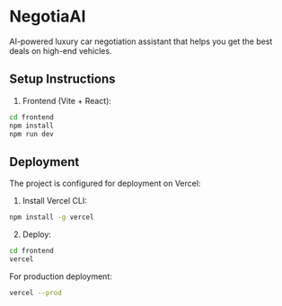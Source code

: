 # NegotiaAI

AI-powered luxury car negotiation assistant that helps you get the best deals on high-end vehicles.

## Setup Instructions

1. Frontend (Vite + React):
```bash
cd frontend
npm install
npm run dev
```
##
## Deployment

The project is configured for deployment on Vercel:

1. Install Vercel CLI:
```bash
npm install -g vercel
```

2. Deploy:
```bash
cd frontend
vercel
```

For production deployment:
```bash
vercel --prod
```